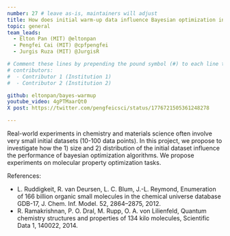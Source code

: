 ```yaml
---
number: 27 # leave as-is, maintainers will adjust
title: How does initial warm-up data influence Bayesian optimization in low-data experimental settings?
topic: general
team_leads:
  - Elton Pan (MIT) @eltonpan
  - Pengfei Cai (MIT) @cpfpengfei
  - Jurgis Ruza (MIT) @JurgisR

# Comment these lines by prepending the pound symbol (#) to each line to hide these elements
# contributors:
#  - Contributor 1 (Institution 1)
#  - Contributor 2 (Institution 2)

github: eltonpan/bayes-warmup
youtube_video: 4gPTMaarQt0
X post: https://twitter.com/pengfeicsci/status/1776721505361248278

---
```


Real-world experiments in chemistry and materials science often involve very small initial datasets (10-100 data points). In this project, we propose to investigate how the 1) size and 2) distribution of the initial dataset influence the performance of bayesian optimization algorithms. We propose experiments on molecular property optimization tasks.

References:
- L. Ruddigkeit, R. van Deursen, L. C. Blum, J.-L. Reymond, Enumeration of 166 billion organic small molecules in the chemical universe database GDB-17, J. Chem. Inf. Model. 52, 2864–2875, 2012.
- R. Ramakrishnan, P. O. Dral, M. Rupp, O. A. von Lilienfeld, Quantum chemistry structures and properties of 134 kilo molecules, Scientific Data 1, 140022, 2014.
